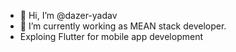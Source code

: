 - 👋 Hi, I’m @dazer-yadav
- 🌱 I’m currently working as MEAN stack developer.
- Exploing Flutter for mobile app development

<!---
dazer-yadav/dazer-yadav is a ✨ special ✨ repository because its `README.md` (this file) appears on your GitHub profile.
You can click the Preview link to take a look at your changes.
--->
